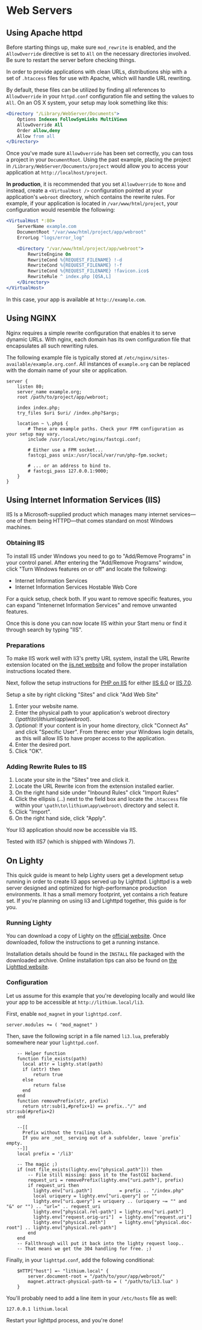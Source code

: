 # Web Servers

## Using Apache httpd

Before starting things up, make sure `mod_rewrite` is enabled, and the `AllowOverride` directive
is set to `All` on the necessary directories involved. Be sure to restart the server before
checking things.

In order to provide applications with clean URLs, distributions ship with a set of `.htaccess` files for use with Apache, which will handle URL rewriting.

By default, these files can be utilized by finding all references to `AllowOverride` in your `httpd.conf` configuration file and setting the values to `All`. On an OS X system, your setup may look something like this:

```apache
<Directory "/Library/WebServer/Documents">
    Options Indexes FollowSymLinks MultiViews
    AllowOverride All
    Order allow,deny
    Allow from all
</Directory>
```

Once you've made sure `AllowOverride` has been set correctly, you can toss a project in your `DocumentRoot`. Using the past example, placing the project in `/Library/WebServer/Documents/project` would allow you to access your application at `http://localhost/project`.

**In production**, it is recommended that you set `AllowOverride` to `None` and instead, create a `<VirtualHost />` configuration pointed at your application's `webroot` directory, which contains the rewrite rules. For example, if your application is located in `/var/www/html/project`, your configuration would resemble the following:

```apache
<VirtualHost *:80>
	ServerName example.com
	DocumentRoot "/var/www/html/project/app/webroot"
	ErrorLog "logs/error_log"

	<Directory "/var/www/html/project/app/webroot">
		RewriteEngine On
		RewriteCond %{REQUEST_FILENAME} !-d
		RewriteCond %{REQUEST_FILENAME} !-f
		RewriteCond %{REQUEST_FILENAME} !favicon.ico$
		RewriteRule ^ index.php [QSA,L]
	</Directory>
</VirtualHost>
```

In this case, your app is available at `http://example.com`.

## Using NGINX

Nginx requires a simple rewrite configuration that enables it to serve dynamic URLs. With nginx, each domain has its own configuration file that encapsulates all such rewriting rules.

The following example file is typically stored at `/etc/nginx/sites-available/example.org.conf`. All instances of `example.org` can be replaced with the domain name of your site or application.

```nginx
server {
	listen 80;
	server_name example.org;
	root /path/to/project/app/webroot;
	
	index index.php;
	try_files $uri $uri/ /index.php?$args;	

	location ~ \.php$ {
		# These are example paths. Check your FPM configuration as your setup may vary.
		include /usr/local/etc/nginx/fastcgi.conf;
		
		# Either use a FPM socket...
		fastcgi_pass unix:/usr/local/var/run/php-fpm.socket;
        
		# ... or an address to bind to.
		# fastcgi_pass 127.0.0.1:9000;
	}
}
```

## Using Internet Information Services (IIS)

IIS Is a Microsoft-supplied product which manages many internet services—one of them being HTTPD—that comes standard on most Windows machines.

### Obtaining IIS

To install IIS under Windows you need to go to "Add/Remove Programs" in your control panel. After entering the "Add/Remove Programs" window, click "Turn Windows features on or off" and locate the following:

- Internet Information Services
- Internet Information Services Hostable Web Core

For a quick setup, check both. If you want to remove specific features, you can expand "Intenernet Information Services" and remove unwanted features.

Once this is done you can now locate IIS within your Start menu or find it through search by typing "IIS".

### Preparations

To make IIS work well with li3's pretty URL system, install the URL Rewrite extension located on the [iis.net website](http://www.iis.net/download/URLRewrite) and follow the proper installation instructions located there.

Next, follow the setup instructions for [PHP on IIS](http://php.iis.net/) for either [IIS 6.0](http://learn.iis.net/page.aspx/247/using-fastcgi-to-host-php-applications-on-iis-60/) or [IIS 7.0](http://learn.iis.net/page.aspx/246/using-fastcgi-to-host-php-applications-on-iis-7/).

Setup a site by right clicking "Sites" and click "Add Web Site"

1. Enter your website name.
2. Enter the physical path to your application's webroot directory (_\path\to\lithium\app\webroot_).
3. _Optional:_ If your content is in your home directory, click "Connect As" and click "Specific User". From therec enter your Windows login details, as this will allow IIS to have proper access to the application.
4. Enter the desired port.
5. Click "OK".

### Adding Rewrite Rules to IIS

1. Locate your site in the "Sites" tree and click it.
2. Locate the URL Rewrite icon from the extension installed earlier.
3. On the right hand side under "Inbound Rules" click "Import Rules"
4. Click the ellipsis (...) next to the field box and locate the `.htaccess` file within your `\path\to\lithium\app\webroot\` directory and select it.
5. Click "Import".
6. On the right hand side, click "Apply".

Your li3 application should now be accessible via IIS.

<div class="note note-info">
	Tested with IIS7 (which is shipped with Windows 7).
</div>

## On Lighty

This quick guide is meant to help Lighty users get a development setup running in order to create li3 apps served up by Lighttpd. Lighttpd is a web server designed and optimized for high-performance production environments. It has a small memory footprint, yet contains a rich feature set. If you're planning on using li3 and Lighttpd together, this guide is for you.

### Running Lighty

You can download a copy of Lighty on the [official website](http://www.lighttpd.net/download/). Once downloaded, follow the instructions to get a running instance.

Installation details should be found in the `INSTALL` file packaged with the downloaded archive. Online installation tips can also be found on [the Lighttpd website](http://redmine.lighttpd.net/projects/lighttpd/wiki/InstallFromSource).

### Configuration

Let us assume for this example that you're developing locally and would like your app to be accessible at `http://lithium.local/li3`.

First, enable `mod_magnet` in your `lighttpd.conf`.

```lighty
server.modules += ( "mod_magnet" )
```

Then, save the following script in a file named `li3.lua`, preferably somewhere near your `lighttpd.conf`.

```lighty
	-- Helper function
	function file_exists(path)
	  local attr = lighty.stat(path)
	  if (attr) then
	      return true
	  else
	      return false
	  end
	end
	function removePrefix(str, prefix)
	  return str:sub(1,#prefix+1) == prefix.."/" and str:sub(#prefix+2)
	end

	--[[
	  Prefix without the trailing slash.
	  If you are _not_ serving out of a subfolder, leave `prefix` empty.
	--]]
	local prefix = '/li3'

	-- The magic ;)
	if (not file_exists(lighty.env["physical.path"])) then
	    -- File still missing: pass it to the fastCGI backend.
	    request_uri = removePrefix(lighty.env["uri.path"], prefix)
	    if request_uri then
	      lighty.env["uri.path"]          = prefix .. "/index.php"
	      local uriquery = lighty.env["uri.query"] or ""
	      lighty.env["uri.query"] = uriquery .. (uriquery ~= "" and "&" or "") .. "url=" .. request_uri
	      lighty.env["physical.rel-path"] = lighty.env["uri.path"]
	      lighty.env["request.orig-uri"]  = lighty.env["request.uri"]
	      lighty.env["physical.path"]     = lighty.env["physical.doc-root"] .. lighty.env["physical.rel-path"]
	    end
	end
	-- Fallthrough will put it back into the lighty request loop..
	-- That means we get the 304 handling for free. ;)
```

Finally, in your `lighttpd.conf`, add the following conditional:

```lighty
	$HTTP["host"] =~ "lithium.local" {
		server.document-root = "/path/to/your/app/webroot/"
		magnet.attract-physical-path-to = ( "/path/to/li3.lua" )
	}
```

You'll probably need to add a line item in your `/etc/hosts` file as well:

```text
127.0.0.1 lithium.local
```

Restart your lighttpd process, and you're done!
